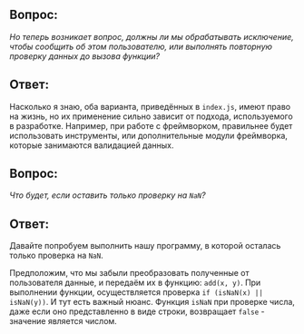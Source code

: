 ## Вопрос:
*Но теперь возникает вопрос, должны ли мы обрабатывать исключение,
 чтобы сообщить об этом пользователю, или выполнять повторную проверку
 данных до вызова функции?*
 
## Ответ:

Насколько я знаю, оба варианта, приведённых в `index.js`, имеют право на жизнь,
но их применение сильно зависит от подхода, используемого в разработке.
Например, при работе с фреймворком, правильнее будет использовать инструменты,
или дополнительные модули фреймворка, которые занимаются валидацией данных.

## Вопрос:

*Что будет, если оставить только проверку на `NaN`?*

## Ответ:

Давайте попробуем выполнить нашу программу, в которой осталась только проверка
на `NaN`.

Предположим, что мы забыли преобразовать полученные от пользователя данные,
и передаём их в функцию: `add(x, y)`.
При выполнении функции, осуществляется проверка `if (isNaN(x) || isNaN(y))`.
И тут есть важный нюанс. Функция `isNaN` при проверке числа, даже если оно
представленно в виде строки, возвращает `false` - значение является числом. 